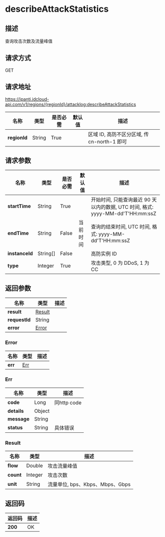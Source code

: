# describeAttackStatistics


## 描述
查询攻击次数及流量峰值

## 请求方式
GET

## 请求地址
https://ipanti.jdcloud-api.com/v1/regions/{regionId}/attacklog:describeAttackStatistics

|名称|类型|是否必需|默认值|描述|
|---|---|---|---|---|
|**regionId**|String|True| |区域 ID, 高防不区分区域, 传 cn-north-1 即可|

## 请求参数
|名称|类型|是否必需|默认值|描述|
|---|---|---|---|---|
|**startTime**|String|True| |开始时间, 只能查询最近 90 天以内的数据, UTC 时间, 格式: yyyy-MM-dd'T'HH:mm:ssZ|
|**endTime**|String|False|当前时间|查询的结束时间, UTC 时间, 格式: yyyy-MM-dd'T'HH:mm:ssZ|
|**instanceId**|String[]|False| |高防实例 ID|
|**type**|Integer|True| |攻击类型, 0 为 DDoS, 1 为 CC|


## 返回参数
|名称|类型|描述|
|---|---|---|
|**result**|[Result](describeattackstatistics#result)| |
|**requestId**|String| |
|**error**|[Error](describeattackstatistics#error)| |

### <div id="error">Error</div>
|名称|类型|描述|
|---|---|---|
|**err**|[Err](describeattackstatistics#err)| |
### <div id="err">Err</div>
|名称|类型|描述|
|---|---|---|
|**code**|Long|同http code|
|**details**|Object| |
|**message**|String| |
|**status**|String|具体错误|
### <div id="result">Result</div>
|名称|类型|描述|
|---|---|---|
|**flow**|Double|攻击流量峰值|
|**count**|Integer|攻击次数|
|**unit**|String|流量单位, bps、Kbps、Mbps、Gbps|

## 返回码
|返回码|描述|
|---|---|
|**200**|OK|

